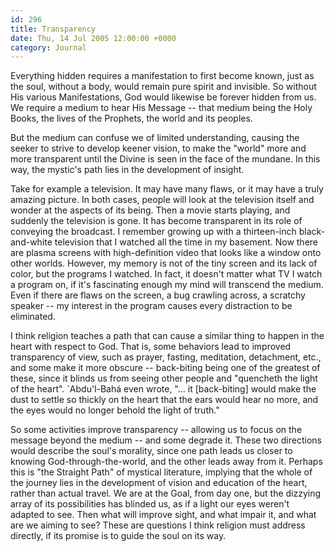 ```yaml
---
id: 296
title: Transparency
date: Thu, 14 Jul 2005 12:00:00 +0000
category: Journal
---
```


Everything hidden requires a manifestation to first become known, just
as the soul, without a body, would remain pure spirit and invisible.  So
without His various Manifestations, God would likewise be forever hidden
from us.  We require a medium to hear His Message -- that medium being
the Holy Books, the lives of the Prophets, the world and its peoples.

But the medium can confuse we of limited understanding, causing the
seeker to strive to develop keener vision, to make the "world" more and
more transparent until the Divine is seen in the face of the mundane.
In this way, the mystic's path lies in the development of insight.

Take for example a television.  It may have many flaws, or it may have a
truly amazing picture.  In both cases, people will look at the
television itself and wonder at the aspects of its being.  Then a movie
starts playing, and suddenly the television is gone.  It has become
transparent in its role of conveying the broadcast.  I remember growing
up with a thirteen-inch black-and-white television that I watched all
the time in my basement.  Now there are plasma screens with
high-definition video that looks like a window onto other worlds.
However, my memory is not of the tiny screen and its lack of color, but
the programs I watched.  In fact, it doesn't matter what TV I watch a
program on, if it's fascinating enough my mind will transcend the
medium.  Even if there are flaws on the screen, a bug crawling across, a
scratchy speaker -- my interest in the program causes every distraction
to be eliminated.

I think religion teaches a path that can cause a similar thing to happen
in the heart with respect to God.  That is, some behaviors lead to
improved transparency of view, such as prayer, fasting, meditation,
detachment, etc., and some make it more obscure -- back-biting being one
of the greatest of these, since it blinds us from seeing other people
and "quencheth the light of the heart".  `Abdu'l-Bahá even wrote,
"... it [back-biting] would make the dust to settle so thickly on the
heart that the ears would hear no more, and the eyes would no longer
behold the light of truth."

So some activities improve transparency -- allowing us to focus on the
message beyond the medium -- and some degrade it.  These two directions
would describe the soul's morality, since one path leads us closer to
knowing God-through-the-world, and the other leads away from it.
Perhaps this is "the Straight Path" of mystical literature, implying
that the whole of the journey lies in the development of vision and
education of the heart, rather than actual travel.  We are at the Goal,
from day one, but the dizzying array of its possibilities has blinded
us, as if a light our eyes weren't adapted to see.  Then what will
improve sight, and what impair it, and what are we aiming to see?  These
are questions I think religion must address directly, if its promise is
to guide the soul on its way.


